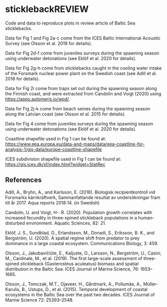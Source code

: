 # sticklebackREVIEW
Code and data to reproduce plots in review article of Baltic Sea sticklebacks.

Data for Fig 1 and Fig 2a-c come from the ICES Baltic International Acoustic Survey (see Olsson et al. 2019 for details). 

Data for Fig 2d-f come from juveniles surveys during the spawning season using underwater detonations (see Eklöf et al. 2020 for details).

Data for Fig 2g-h come from sticklebacks caught in the cooling water intake of the Forsmark nuclear power plant on the Swedish coast (see Adill et al. 2018 for details).

Data for Fig 2i come from traps set out during the spawning season along the Finnish coast, and were extracted from Candolin and Voigt (2020) using https://apps.automeris.io/wpd/.

Data for Fig 2j-k come from beach seines during the spawning season along the Latvian coast (see Olsson et al. 2015 for details).

Data for Fig 4 come from juveniles surveys during the spawning season using underwater detonations (see Eklöf et al. 2020 for details).


Coastline shapefile used in Fig 1 can be found at: https://www.eea.europa.eu/data-and-maps/data/eea-coastline-for-analysis-1/gis-data/europe-coastline-shapefile

ICES subdivision shapefile used in Fig 1 can be found at: https://gis.ices.dk/sf/index.html?widget=StatRec


## References
Adill, A., Bryhn, A., and Karlsson, E. (2018). Biologisk recipientkontroll vid Forsmarks kärnkraftverk, Sammanfattande resultat av undersökningar fram till år 2017. Aqua reports 2018:14. (in Swedish)

Candolin, U. and Voigt, H-. R. (2020). Population growth correlates with increased fecundity in three-spined stickleback populations in a human-disturbed environment. Aquatic Sciences, 82: 21.

Eklöf, J. S., Sundblad, G., Erlandsson, M., Donadi, S., Eriksson, B. K., and Bergström, U. (2020). A spatial regime shift from predator to prey dominance in a large coastal ecosystem. Communications Biology, 3: 459.

Olsson, J., Jakubavičiūte, E., Kaljuste, O., Larsson, N., Bergström, U., Casini, M., Cardinale, M., et al.  (2019). The first large-scale assessment of three-spined stickleback (Gasterosteus aculeatus) biomass and spatial distribution in the Baltic Sea. ICES Journal of Marine Science, 76: 1653–1665.

Olsson, J., Tomczak, M.T., Ojaveer, H., Gårdmark, A., Pollumäe, A., Müller-Karulis, B., Ustups, D., et al. (2015). Temporal development of coastal ecosystems in the Baltic Sea over the past two decades. ICES Journal of Marine Science 72: 25393–2548.

